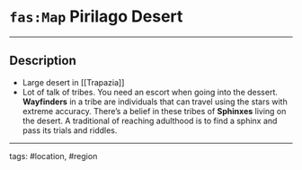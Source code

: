 # `fas:Map` Pirilago Desert
---

## Description
-   Large desert in [[Trapazia]]
-   Lot of talk of tribes. You need an escort when going into the dessert. **Wayfinders** in a tribe are individuals that can travel using the stars with extreme accuracy. There’s a belief in these tribes of **Sphinxes** living on the desert. A traditional of reaching adulthood is to find a sphinx and pass its trials and riddles.

---
tags: #location, #region